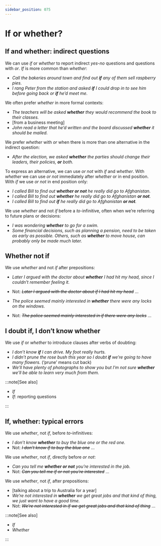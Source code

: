```yaml
---
sidebar_position: 075
---
```


# If or whether?

## If and whether: indirect questions

We can use *if* or *whether* to report indirect *yes-no* questions and questions with *or*. *If* is more common than *whether*:

- *Call the bakeries around town and find out **if** any of them sell raspberry pies.*
- *I rang Peter from the station and asked **if** I could drop in to see him before going back or **if** he’d meet me.*

We often prefer *whether* in more formal contexts:

- *The teachers will be asked **whether** they would recommend the book to their classes.*
- \[from a business meeting\]
- *John read a letter that he’d written and the board discussed **whether** it should be mailed.*

We prefer *whether* with *or* when there is more than one alternative in the indirect question:

- *After the election, we asked **whether** the parties should change their leaders, their policies, **or** both.*

To express an alternative, we can use *or not* with *if* and *whether*. With *whether* we can use *or not* immediately after *whether* or in end position. With *if* we use *or not* in end position only:

- *I called Bill to find out **whether or not** he really did go to Afghanistan.*
- *I called Bill to find out **whether** he really did go to Afghanistan **or not**.*
- *I called Bill to find out **if** he really did go to Afghanistan **or not**.*

We use *whether* and not *if* before a *to*\-infinitive, often when we’re referring to future plans or decisions:

- *I was wondering **whether** to go for a swim.*
- *Some financial decisions, such as planning a pension, need to be taken as early as possible. Others, such as **whether** to move house, can probably only be made much later.*

## Whether not if

We use *whether* and not *if* after prepositions:

- *Later I argued with the doctor about **whether** I had hit my head, since I couldn’t remember feeling it.*
- Not: *~~Later I argued with the doctor about if I had hit my head~~* …

- *The police seemed mainly interested in **whether** there were any locks on the windows.*
- Not: *~~The police seemed mainly interested in if there were any locks~~* …

## I doubt if, I don’t know whether

We use *if* or *whether* to introduce clauses after verbs of doubting:

- *I don’t know **if** I can drive. My foot really hurts.*
- *I didn’t prune the rose bush this year so I doubt **if** we’re going to have many flowers.* (‘prune’ means cut back)
- *We’ll have plenty of photographs to show you but I’m not sure **whether** we’ll be able to learn very much from them.*

:::note[See also]

- *If*
- *If*: reporting questions

:::

## If, whether: typical errors

We use *whether*, not *if*, before *to*\-infinitives:

- *I don’t know **whether** to buy the blue one or the red one.*
- Not: *~~I don’t know if to buy the blue one~~* …

We use *whether*, not *if*, directly before *or not*:

- *Can you tell me **whether or not** you’re interested in the job.*
- Not: *~~Can you tell me if or not you’re interested~~* …

We use *whether*, not *if*, after prepositions:

- \[talking about a trip to Australia for a year\]
- *We’re not interested in **whether** we get great jobs and that kind of thing, we just want to have a good time.*
- Not: *~~We’re not interested in if we get great jobs and that kind of thing~~* …

:::note[See also]

- *If*
- *Whether*

:::
